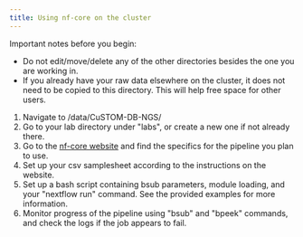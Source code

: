 ```yaml
---
title: Using nf-core on the cluster
---
```


Important notes before you begin:

- Do not edit/move/delete any of the other directories besides the one you are working in. 
- If you already have your raw data elsewhere on the cluster, it does not need to be copied to this directory. This will help free space for other users.

1. Navigate to /data/CuSTOM-DB-NGS/ 
2. Go to your lab directory under "labs", or create a new one if not already there.
3. Go to the [nf-core website](https://nf-co.re/pipelines) and find the specifics for the pipeline you plan to use. 
4. Set up your csv samplesheet according to the instructions on the website.
5. Set up a bash script containing bsub parameters, module loading, and your "nextflow run" command. See the provided examples for more information.
6. Monitor progress of the pipeline using "bsub" and "bpeek" commands, and check the logs if the job appears to fail.
